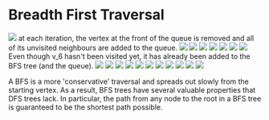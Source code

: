 # Breadth First Traversal
![](http://i.imgur.com/6GICOU5.png)
at each iteration, the vertex at the front of the queue is removed and all of its unvisited neighbours are added to the queue.
![](http://i.imgur.com/3yyjj9Z.png)
![](http://i.imgur.com/HDSemo1.png)
![](http://i.imgur.com/zKSamp6.png)
![](http://i.imgur.com/xxuDcaM.png)
![](http://i.imgur.com/Ik9tMet.png)
![](http://i.imgur.com/mGcJIUj.png)
![](http://i.imgur.com/fqmi3kr.png)
Even though v_6 hasn't been visited yet, it has already been added to the BFS tree (and the queue).
![](http://i.imgur.com/QUcE1pB.png)
![](http://i.imgur.com/pzW6xbH.png)
![](http://i.imgur.com/2z83jFi.png)
![](http://i.imgur.com/S6ck25q.png)
![](http://i.imgur.com/dgrEJaS.png)
![](http://i.imgur.com/SjucCD3.png)
![](http://i.imgur.com/61nTvuP.png)
![](http://i.imgur.com/sE7TaxS.png)
![](http://i.imgur.com/Wv4ftdV.png)
![](http://i.imgur.com/2wDN3Fj.png)
![](http://i.imgur.com/tSgsRY4.png)

A BFS is a more 'conservative' traversal and spreads out slowly from the starting vertex.
As a result, BFS trees have several valuable properties that DFS trees lack.
In particular, the path from any node to the root in a BFS tree is guaranteed to be the shortest path possible.
